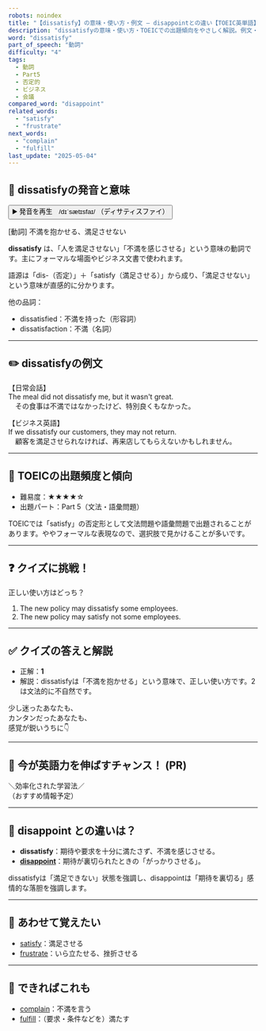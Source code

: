 ```yaml
---
robots: noindex
title: "【dissatisfy】の意味・使い方・例文 ― disappointとの違い【TOEIC英単語】"
description: "dissatisfyの意味・使い方・TOEICでの出題傾向をやさしく解説。例文・クイズ付きでdisappointとの違いもわかりやすく学べます。"
word: "dissatisfy"
part_of_speech: "動詞"
difficulty: "4"
tags:
  - 動詞
  - Part5
  - 否定的
  - ビジネス
  - 会議
compared_word: "disappoint"
related_words:
  - "satisfy"
  - "frustrate"
next_words:
  - "complain"
  - "fulfill"
last_update: "2025-05-04"
---
```


## 🔰 dissatisfyの発音と意味

<button class="play-audio" onclick="playTTS('dissatisfy')">
  <span class="play-audio-main">
    ▶️ 発音を再生　/dɪˈsætɪsfaɪ/
  </span>
  <span class="play-audio-sub">
    （ディサティスファイ）
  </span>
</button>

[動詞] 不満を抱かせる、満足させない

**dissatisfy** は、「人を満足させない」「不満を感じさせる」という意味の動詞です。主にフォーマルな場面やビジネス文書で使われます。

語源は「dis-（否定）」＋「satisfy（満足させる）」から成り、「満足させない」という意味が直感的に分かります。

他の品詞：  
- dissatisfied：不満を持った（形容詞）
- dissatisfaction：不満（名詞）

---

## ✏️ dissatisfyの例文

【日常会話】  
The meal did not dissatisfy me, but it wasn't great.  
　その食事は不満ではなかったけど、特別良くもなかった。

【ビジネス英語】  
If we dissatisfy our customers, they may not return.  
　顧客を満足させられなければ、再来店してもらえないかもしれません。

---

## 🎯 TOEICの出題頻度と傾向

- 難易度：★★★★☆
- 出題パート：Part 5（文法・語彙問題）

TOEICでは「satisfy」の否定形として文法問題や語彙問題で出題されることがあります。ややフォーマルな表現なので、選択肢で見かけることが多いです。

---

## ❓ クイズに挑戦！

正しい使い方はどっち？

1. The new policy may dissatisfy some employees.  
2. The new policy may satisfy not some employees.

---

## ✅ クイズの答えと解説

- 正解：**1**
- 解説：dissatisfyは「不満を抱かせる」という意味で、正しい使い方です。2は文法的に不自然です。

少し迷ったあなたも、  
カンタンだったあなたも、  
感覚が鋭いうちに👇️

---

## 🚀 今が英語力を伸ばすチャンス！ (PR)

<div class="info-center">
＼効率化された学習法／<br>  
（おすすめ情報予定）
</div>

---

## 🤔  disappoint との違いは？

- **dissatisfy**：期待や要求を十分に満たさず、不満を感じさせる。
- **[disappoint](/disappoint)**：期待が裏切られたときの「がっかりさせる」。

dissatisfyは「満足できない」状態を強調し、disappointは「期待を裏切る」感情的な落胆を強調します。

---

## 🧩 あわせて覚えたい

- [satisfy](/satisfy)：満足させる
- [frustrate](/frustrate)：いら立たせる、挫折させる

---

## 📖 できればこれも

- [complain](/complain)：不満を言う
- [fulfill](/fulfill)：（要求・条件などを）満たす

<!-- cvid: aid06_bid40 -->

